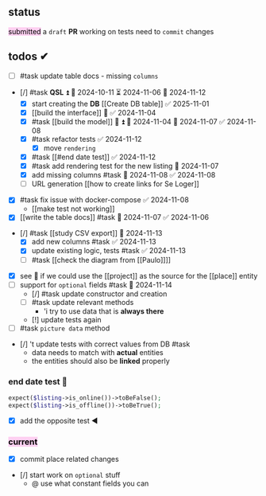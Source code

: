 ## status
<mark style="background: #FFB8EBA6;">submitted</mark> a `draft` **PR**
working on tests
need to `commit` changes

## todos ✔
- [ ] #task update table docs - missing `columns`
- [/] #task **QSL** ⏫ 🛫 2024-10-11 ⏳ 2024-11-06 📅 2024-11-12
	- [x] start creating the **DB** [[Create DB table]] ✅ 2025-11-01 
	- [x] [[build the interface]] 🔼 ✅ 2024-11-04
	- [x] #task [[build the model]] 🎴 ⏫ 🛫 2024-11-04 📅 2024-11-07 ✅ 2024-11-08
	- [x] #task refactor tests ✅ 2024-11-12
		- [x] move `rendering`
	- [x] #task [[#end date test]] ✅ 2024-11-12
	- [x] #task add rendering test for the new listing 📅 2024-11-07
	- [x] add missing columns #task 📅 2024-11-08 ✅ 2024-11-08
	- [ ] URL generation [[how to create links for Se Loger]]
- [x] #task fix issue with docker-compose ✅ 2024-11-08
	- [[make test not working]]
- [x] [[write the table docs]] #task 📅 2024-11-07 ✅ 2024-11-06
- [/] #task [[study CSV export]] 📅 2024-11-13 
	- [x] add new columns #task ✅ 2024-11-13
	- [x] update existing logic, tests #task ✅ 2024-11-13
	- [ ] #task [[check the diagram from [[Paulo]]]]
- [x] see 🙈 if we could use the [[project]] as the source for the [[place]] entity
- [ ] support for `optional` fields #task 📅 2024-11-14 
	- [/] #task update constructor and creation
	- [ ] #task update relevant methods
		- 'i try to use data that is **always there**
	- [!] update tests again
- [ ] #task `picture data` method
- [/] 't update tests with correct values from DB #task
	- data needs to match with **actual** entities
	- the entities should also be **linked** properly

### end date test 📆
```php
expect($listing->is_online())->toBeFalse();
expect($listing->is_offline())->toBeTrue();
```
- [x] add the opposite test ◀

### <mark style="background: #FFB8EBA6;">current</mark>

- [x] commit place related changes
- [/] start work on `optional` stuff
	- @ use what constant fields you can

